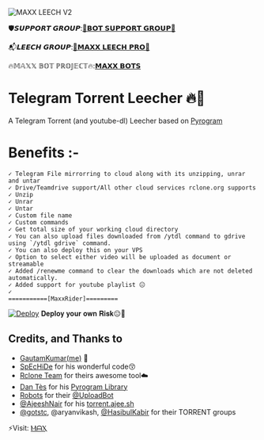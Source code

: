 ![MAXX LEECH V2](https://telegra.ph/file/af8f0596124714a17e4e2.png)

🛡️𝙎𝙐𝙋𝙋𝙊𝙍𝙏 𝙂𝙍𝙊𝙐𝙋:[📮𝗕𝗢𝗧 𝗦𝗨𝗣𝗣𝗢𝗥𝗧 𝗚𝗥𝗢𝗨𝗣📮](https://telegram.dog/MaxxBotChat)

📬𝙇𝙀𝙀𝘾𝙃 𝙂𝙍𝙊𝙐𝙋:[📮𝗠𝗔𝗫𝗫 𝗟𝗘𝗘𝗖𝗛 𝗣𝗥𝗢📮](https://telegram.dog/joinchat/OV5y_FarWaGaNYUIYr6J9w)

🔥𝕄𝔸𝕏𝕏 𝔹𝕆𝕋 ℙℝ𝕆𝕁𝔼ℂ𝕋🔥:[𝗠𝗔𝗫𝗫 𝗕𝗢𝗧𝗦](https://telegram.dog/MaxxBots)

# Telegram Torrent Leecher 🔥🤖

A Telegram Torrent (and youtube-dl) Leecher based on [Pyrogram](https://github.com/pyrogram/pyrogram)

# Benefits :-
    ✓ Telegram File mirrorring to cloud along with its unzipping, unrar and untar
    ✓ Drive/Teamdrive support/All other cloud services rclone.org supports
    ✓ Unzip
    ✓ Unrar
    ✓ Untar
    ✓ Custom file name
    ✓ Custom commands
    ✓ Get total size of your working cloud directory
    ✓ You can also upload files downloaded from /ytdl command to gdrive using `/ytdl gdrive` command.
    ✓ You can also deploy this on your VPS
    ✓ Option to select either video will be uploaded as document or streamable
    ✓ Added /renewme command to clear the downloads which are not deleted automatically.
    ✓ Added support for youtube playlist 😐
    ✓
    ===========[MaxxRider]=========

[![Deploy](https://www.herokucdn.com/deploy/button.svg)](https://heroku.com/deploy) 𝐃𝐞𝐩𝐥𝐨𝐲 𝐲𝐨𝐮𝐫 𝐨𝐰𝐧 𝐑𝐢𝐬𝐤😑🤷


## Credits, and Thanks to
* [GautamKumar(me)](https://github.com/gautamajay52/TorrentLeech-Gdrive) 😬
* [SpEcHiDe](https://github.com/SpEcHiDe/PublicLeech) for his wonderful code😚
* [Rclone Team](https://rclone.org) for theirs awesome tool☁️
* [Dan Tès](https://telegram.dog/haskell) for his [Pyrogram Library](https://github.com/pyrogram/pyrogram)
* [Robots](https://telegram.dog/Robots) for their [@UploadBot](https://telegram.dog/UploadBot)
* [@AjeeshNair](https://telegram.dog/AjeeshNait) for his [torrent.ajee.sh](https://torrent.ajee.sh)
* [@gotstc](https://telegram.dog/gotstc), @aryanvikash, [@HasibulKabir](https://telegram.dog/HasibulKabir) for their TORRENT groups


 ⚡Visit: [ⲘᗩⲬ](https://telegram.dog/MaxWizard)
